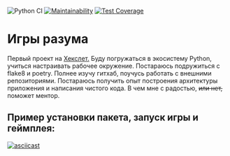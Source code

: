![Python CI](https://github.com/GovindaChandra/python-project-lvl1/actions/workflows/make_lint.yml/badge.svg) [![Maintainability](https://api.codeclimate.com/v1/badges/a99a88d28ad37a79dbf6/maintainability)](https://codeclimate.com/github/codeclimate/codeclimate/maintainability) [![Test Coverage](https://api.codeclimate.com/v1/badges/a99a88d28ad37a79dbf6/test_coverage)](https://codeclimate.com/github/codeclimate/codeclimate/test_coverage)
# Игры разума

Первый проект на [Хекслет.](https://ru.hexlet.io/my/projects)
Буду погружаться в экосистему Python, учиться настраивать рабочее окружение. Постараюсь подружиться с flake8 и poetry. Полнее изучу гитхаб, поучусь работать с внешними репозиториями. Постараюсь получить опыт построения архитектуры приложения и написания чистого кода. В чем мне с радостью, ~~или нет,~~ поможет ментор.

## Пример установки пакета, запуск игры и геймплея:

[![asciicast](https://asciinema.org/a/hc5Qe5Y9Edn4luGSrt0yfq0z8.svg)](https://asciinema.org/a/hc5Qe5Y9Edn4luGSrt0yfq0z8)
